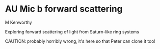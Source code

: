 # AU Mic b forward scattering

M Kenworthy

Exploring forward scattering of light from Saturn-like ring systems

CAUTION: probably horribly wrong, it's here so that Peter can clone it too!

